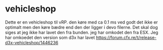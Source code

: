 # vehicleshop
Dette er en vehicleshop til vRP. den køre med ca 0.1 ms ved godt det ikke er optimalt men den køre bædre end den der ligger i devo filerne. 
Det skal dog siges at jeg ikke har lavet den fra bunden. jeg har omkodet den fra ESX. Jeg har omkoedet den version som d3x har lavet https://forum.cfx.re/t/release-d3x-vehicleshop/1446236

